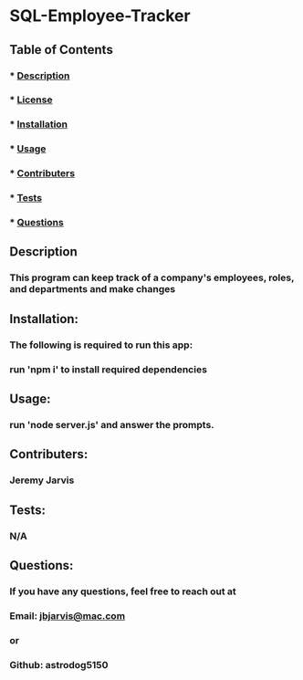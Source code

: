 # SQL-Employee-Tracker

  ##  
  ### 

  ## Table of Contents
  ### * [Description](#description)
  ### * [License](#license)
  ### * [Installation](#installation)
  ### * [Usage](#usage)
  ### * [Contributers](#contributers)
  ### * [Tests](#tests)
  ### * [Questions](#Questions)

  ## Description
  ### This program can keep track of a company's employees, roles, and departments and make changes

  ## Installation:
  ### The following is required to run this app:
  ### run 'npm i' to install required dependencies

  ## Usage:
  ### run 'node server.js' and answer the prompts. 

  ## Contributers:
  ### Jeremy Jarvis

  ## Tests: 
  ### N/A

  ## Questions:
  ### If you have any questions, feel free to reach out at
  ### Email: jbjarvis@mac.com
  ### or 
  ### Github: astrodog5150
